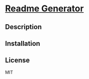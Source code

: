 
# [Readme Generator](https://github.com/polysnacktyl/readme/)


## Description

 

## Installation 


## License
MIT


